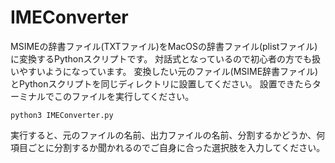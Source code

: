 # IMEConverter
MSIMEの辞書ファイル(TXTファイル)をMacOSの辞書ファイル(plistファイル)に変換するPythonスクリプトです。
対話式となっているので初心者の方でも扱いやすいようになっています。
変換したい元のファイル(MSIME辞書ファイル)とPythonスクリプトを同じディレクトリに設置してください。
設置できたらターミナルでこのファイルを実行してください。
```
python3 IMEConverter.py
```
実行すると、元のファイルの名前、出力ファイルの名前、分割するかどうか、何項目ごとに分割するか聞かれるのでご自身に合った選択肢を入力してください。
